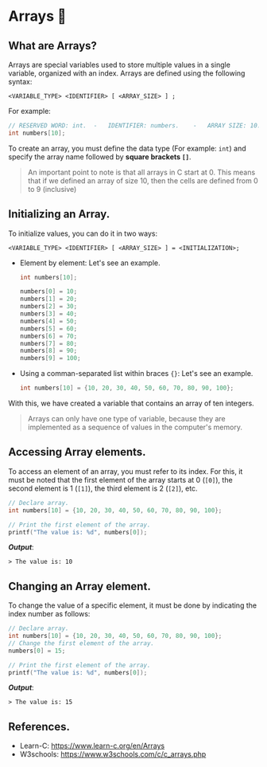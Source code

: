 # Arrays 📰
## What are Arrays?
Arrays are special variables used to store multiple values in a single variable, organized with an index. Arrays are defined using the following syntax:
```
<VARIABLE_TYPE> <IDENTIFIER> [ <ARRAY_SIZE> ] ;
```

For example:
```c
// RESERVED WORD: int.  -   IDENTIFIER: numbers.    -   ARRAY SIZE: 10.
int numbers[10];
```
To create an array, you must define the data type (For example: `int`) and specify the array name followed by **square brackets `[]`**.
> An important point to note is that all arrays in C start at 0. This means that if we defined an array of size 10, then the cells are defined from 0 to 9 (inclusive)

## Initializing an Array.
To initialize values, you can do it in two ways:
```
<VARIABLE_TYPE> <IDENTIFIER> [ <ARRAY_SIZE> ] = <INITIALIZATION>;
```

- Element by element: Let's see an example.
    ```c
    int numbers[10];

    numbers[0] = 10;
    numbers[1] = 20;
    numbers[2] = 30;
    numbers[3] = 40;
    numbers[4] = 50;
    numbers[5] = 60;
    numbers[6] = 70;
    numbers[7] = 80;
    numbers[8] = 90;
    numbers[9] = 100;
    ```
- Using a comman-separated list within braces `{}`: Let's see an example.
    ```c
    int numbers[10] = {10, 20, 30, 40, 50, 60, 70, 80, 90, 100};
    ```

With this, we have created a variable that contains an array of ten integers.
> Arrays can only have one type of variable, because they are implemented as a sequence of values in the computer's memory.

## Accessing Array elements.
To access an element of an array, you must refer to its index. For this, it must be noted that the first element of the array starts at 0 (`[0]`), the second element is 1 (`[1]`), the third element is 2 (`[2]`), etc.
```c
// Declare array.
int numbers[10] = {10, 20, 30, 40, 50, 60, 70, 80, 90, 100};

// Print the first element of the array.
printf("The value is: %d", numbers[0]);
```
***Output***:
```
> The value is: 10
```

## Changing an Array element.
To change the value of a specific element, it must be done by indicating the index number as follows:
```c
// Declare array.
int numbers[10] = {10, 20, 30, 40, 50, 60, 70, 80, 90, 100};            // numbers[0] is: 10.
// Change the first element of the array.
numbers[0] = 15;                                                        // Now numbers[0] is: 15.

// Print the first element of the array.
printf("The value is: %d", numbers[0]);
```
***Output***:
```
> The value is: 15
```

## References.
- Learn-C: https://www.learn-c.org/en/Arrays
- W3schools: https://www.w3schools.com/c/c_arrays.php